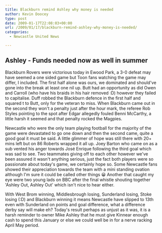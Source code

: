 ```yaml
---
title: Blackburn remind Ashley why money is needed
author: Kevin Doocey
type: post
date: 2009-01-17T22:08:03+00:00
url: /2009/01/17/blackburn-remind-ashley-why-money-is-needed/
categories:
  - Newcastle United News

---
```

## Ashley - Funds needed now as well in summer

Blackburn Rovers were victorious today in Ewood Park, a 3-0 defeat may have seemed a one sided game but Toon fans watching the game may differ, I included. The first half alone was ours, we dominated and should've gone into the break at least one nil up. Butt had an opportunity as did Owen and Carroll (who have his braids in his hair removed :D) however they failed to capitalise. Duff robbed the Blackburn defence in the first half and squared t to Butt, only for the veteran to miss. When Blackburn came out in the second they won't a penalty just after the hour mark, the referee Rob Styles pointing to the spot after Edgar allegedly fouled Benni McCarthy, a little harsh it seemed and that penalty rocked the Magpies.

Newcastle who were the only team playing football for the majority of the game were devastated to go one down and then the second came, quite a good goal it must be said. A little glimmer of hope was still there with 20+ mins left but on 86 Roberts wrapped it all up. Joey Barton who came on as a sub vented his anger towards José Enrique following the third goal which was sad to see. Two teammates giving off to each other however we've been assured it wasn't anything serious, just the fact both players were so passionate about today's game, we certainly hope so. Some Newcastle fans showed their appreciation towards the team with a mini standing ovation although I'm sure it could be called other things 😀 Another that caught my eye were two young lads on BBC after the final whistle shouting together 'Ashley Out, Ashley Out' which isn't nice to hear either.

With West Brom winning, Middlesbrough losing, Sunderland losing, Stoke losing (:D) and Blackburn winning it means Newcastle have slipped to 13th even with Sunderland on points and goal difference, what a difference derby say will make eh? Today's result perhaps as unjust as it was, it is a harsh reminder to owner Mike Ashley that he must give Kinnear enough cash to spend this January or else we could well be in for a nerve racking April May period.
